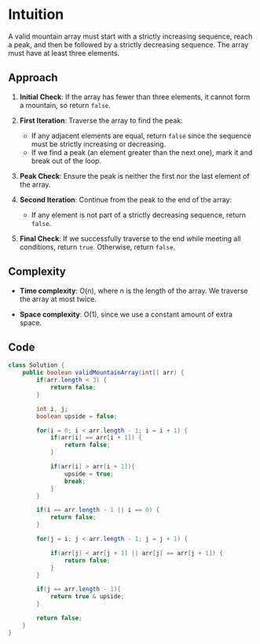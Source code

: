 # Intuition

A valid mountain array must start with a strictly increasing sequence, reach a peak, and then be followed by a strictly decreasing sequence. The array must have at least three elements.

## Approach

1. **Initial Check**: If the array has fewer than three elements, it cannot form a mountain, so return `false`.

2. **First Iteration**: Traverse the array to find the peak:
   - If any adjacent elements are equal, return `false` since the sequence must be strictly increasing or decreasing.
   - If we find a peak (an element greater than the next one), mark it and break out of the loop.

3. **Peak Check**: Ensure the peak is neither the first nor the last element of the array.

4. **Second Iteration**: Continue from the peak to the end of the array:
   - If any element is not part of a strictly decreasing sequence, return `false`.

5. **Final Check**: If we successfully traverse to the end while meeting all conditions, return `true`. Otherwise, return `false`.

## Complexity

- **Time complexity**: O(n), where n is the length of the array. We traverse the array at most twice.

- **Space complexity**: O(1), since we use a constant amount of extra space.

## Code

```Java
class Solution {
    public boolean validMountainArray(int[] arr) {
        if(arr.length < 3) {
            return false;
        }

        int i, j;
        boolean upside = false;

        for(i = 0; i < arr.length - 1; i = i + 1) {
            if(arr[i] == arr[i + 1]) {
                return false;
            }

            if(arr[i] > arr[i + 1]){
                upside = true;
                break;
            }
        }

        if(i == arr.length - 1 || i == 0) {
            return false;
        }

        for(j = i; j < arr.length - 1; j = j + 1) {

            if(arr[j] < arr[j + 1] || arr[j] == arr[j + 1]) {
                return false;
            }
        }

        if(j == arr.length - 1){
            return true & upside;
        }

        return false;
    }
}
```
